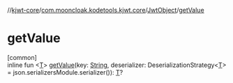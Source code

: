 //[kjwt-core](../../../index.md)/[com.mooncloak.kodetools.kjwt.core](../index.md)/[JwtObject](index.md)/[getValue](get-value.md)

# getValue

[common]\
inline fun &lt;[T](get-value.md)&gt; [getValue](get-value.md)(key: [String](https://kotlinlang.org/api/latest/jvm/stdlib/kotlin/-string/index.html), deserializer: DeserializationStrategy&lt;[T](get-value.md)&gt; = json.serializersModule.serializer()): [T](get-value.md)?
